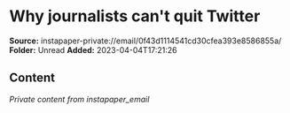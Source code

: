 # Why journalists can't quit Twitter

**Source:** instapaper-private://email/0f43d1114541cd30cfea393e8586855a/
**Folder:** Unread
**Added:** 2023-04-04T17:21:26




## Content
*Private content from instapaper_email*
